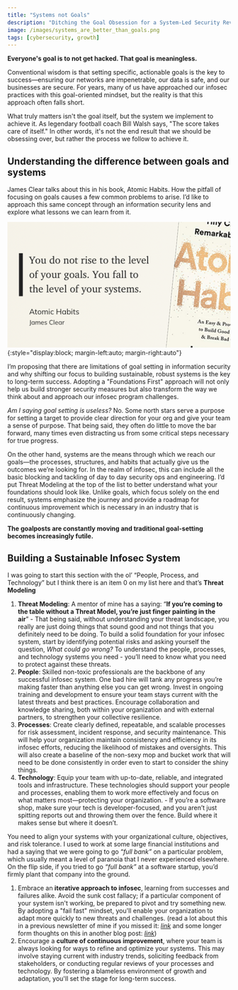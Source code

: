 ```yaml
---
title: "Systems not Goals"
description: "Ditching the Goal Obsession for a System-Led Security Revolution"
image: /images/systems_are_better_than_goals.png
tags: [cybersecurity, growth]
---
```


**Everyone's goal is to not get hacked. That goal is meaningless.**

Conventional wisdom is that setting specific, actionable goals is the key to success—ensuring our networks are impenetrable, our data is safe, and our businesses are secure. For years, many of us have approached our infosec practices with this goal-oriented mindset, but the reality is that this approach often falls short.

What truly matters isn't the goal itself, but the system we implement to achieve it. As legendary football coach Bill Walsh says, "The score takes care of itself." In other words, it's not the end result that we should be obsessing over, but rather the process we follow to achieve it.

## **Understanding the difference between goals and systems**

James Clear talks about this in his book, Atomic Habits. How the pitfall of focusing on goals causes a few common problems to arise. I’d like to approach this same concept through an information security lens and explore what lessons we can learn from it.

![James Clear - On systems](/images/systems_jamesclear.png){:style="display:block; margin-left:auto; margin-right:auto"}

I’m proposing that there are limitations of goal setting in information security and why shifting our focus to building sustainable, robust systems is the key to long-term success. Adopting a "Foundations First" approach will not only help us build stronger security measures but also transform the way we think about and approach our infosec program challenges.

*Am I saying goal setting is useless?* No. Some north stars serve a purpose for setting a target to provide clear direction for your org and give your team a sense of purpose. That being said, they often do little to move the bar forward, many times even distracting us from some critical steps necessary for true progress.

On the other hand, systems are the means through which we reach our goals—the processes, structures, and habits that actually give us the outcomes we’re looking for. In the realm of infosec, this can include all the basic blocking and tackling of day to day security ops and engineering. I’d put Threat Modeling at the top of the list to better understand what your foundations should look like. Unlike goals, which focus solely on the end result, systems emphasize the journey and provide a roadmap for continuous improvement which is necessary in an industry that is continuously changing.

**The goalposts are constantly moving and traditional goal-setting becomes increasingly futile.**

## **Building a Sustainable Infosec System**

I was going to start this section with the ol’ “People, Process, and Technology” but I think there is an item 0 on my list here and that’s **Threat Modeling**

1. **Threat Modeling**: A mentor of mine has a saying: “**If you’re coming to the table without a Threat Model, you’re just finger painting in the air**” - That being said, without understanding your threat landscape, you really are just doing things that sound good and not things that you definitely need to be doing. To build a solid foundation for your infosec system, start by identifying potential risks and asking yourself the question, _What could go wrong?_ To understand the people, processes, and technology systems you need - you’ll need to know what you need to protect against these threats.
2. **People**: Skilled non-toxic professionals are the backbone of any successful infosec system. One bad hire will tank any progress you’re making faster than anything else you can get wrong. Invest in ongoing training and development to ensure your team stays current with the latest threats and best practices. Encourage collaboration and knowledge sharing, both within your organization and with external partners, to strengthen your collective resilience.
3. **Processes**: Create clearly defined, repeatable, and scalable processes for risk assessment, incident response, and security maintenance. This will help your organization maintain consistency and efficiency in its infosec efforts, reducing the likelihood of mistakes and oversights. This will also create a baseline of the non-sexy mop and bucket work that will need to be done consistently in order even to start to consider the shiny things.
4. **Technology**: Equip your team with up-to-date, reliable, and integrated tools and infrastructure. These technologies should support your people and processes, enabling them to work more effectively and focus on what matters most—protecting your organization. - If you’re a software shop, make sure your tech is developer-focused, and you aren’t just spitting reports out and throwing them over the fence. Build where it makes sense but where it doesn’t.

You need to align your systems with your organizational culture, objectives, and risk tolerance. I used to work at some large financial institutions and had a saying that we were going to go “*full bank”* on a particular problem, which usually meant a level of paranoia that I never experienced elsewhere. On the flip side, if you tried to go *“full bank”* at a software startup, you’d firmly plant that company into the ground.

1. Embrace an **iterative approach to infosec**, learning from successes and failures alike. Avoid the sunk cost fallacy; if a particular component of your system isn't working, be prepared to pivot and try something new. By adopting a "fail fast" mindset, you'll enable your organization to adapt more quickly to new threats and challenges. (read a lot about this in a previous newsletter of mine if you missed it: *[link](https://vulnu.mattjay.com/p/vulnu-003-courage-quit)* and some longer form thoughts on this in another blog post: _[link](https://www.mattjay.com/blog/the-art-of-strategic-quitting)_)
2. Encourage a **culture of continuous improvement**, where your team is always looking for ways to refine and optimize your systems. This may involve staying current with industry trends, soliciting feedback from stakeholders, or conducting regular reviews of your processes and technology. By fostering a blameless environment of growth and adaptation, you'll set the stage for long-term success.

